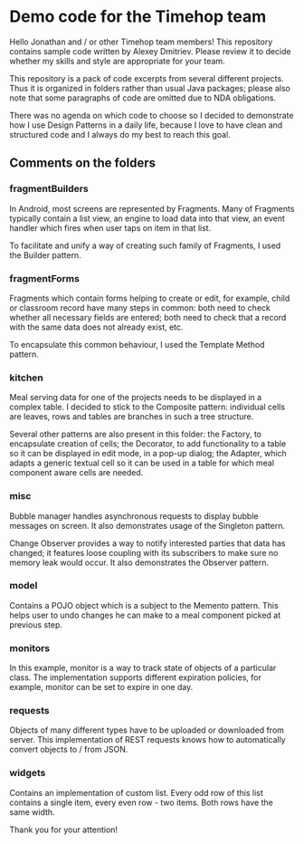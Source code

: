 Demo code for the Timehop team
==========================
Hello Jonathan and / or other Timehop team members! This repository contains sample code written by Alexey Dmitriev. Please review it to decide whether my skills and style are appropriate for your team.

This repository is a pack of code excerpts from several different projects. Thus it is organized in folders rather than usual Java packages; please also note that some paragraphs of code are omitted due to NDA obligations.

There was no agenda on which code to choose so I decided to demonstrate how I use Design Patterns in a daily life, because I love to have clean and structured code and I always do my best to reach this goal.

Comments on the folders
-----------------------
### fragmentBuilders

In Android, most screens are represented by Fragments. Many of Fragments typically contain a list view, an engine to load data into that view, an event handler which fires when user taps on item in that list.

To facilitate and unify a way of creating such family of Fragments, I used the Builder pattern.

### fragmentForms

Fragments which contain forms helping to create or edit, for example, child or classroom record have many steps in common: both need to check whether all necessary fields are entered; both need to check that a record with the same data does not already exist, etc.

To encapsulate this common behaviour, I used the Template Method pattern.

### kitchen

Meal serving data for one of the projects needs to be displayed in a complex table. I decided to stick to the Composite pattern: individual cells are leaves, rows and tables are branches in such a tree structure.

Several other patterns are also present in this folder: the Factory, to encapsulate creation of cells; the Decorator, to add functionality to a table so it can be displayed in edit mode, in a pop-up dialog; the Adapter, which adapts a generic textual cell so it can be used in a table for which meal component aware cells are needed.

### misc

Bubble manager handles asynchronous requests to display bubble messages on screen. It also demonstrates usage of the Singleton pattern.

Change Observer provides a way to notify interested parties that data has changed; it features loose coupling with its subscribers to make sure no memory leak would occur. It also demonstrates the Observer pattern.

### model

Contains a POJO object which is a subject to the Memento pattern. This helps user to undo changes he can make to a meal component picked at previous step.

### monitors

In this example, monitor is a way to track state of objects of a particular class. The implementation supports different expiration policies, for example, monitor can be set to expire in one day.

### requests

Objects of many different types have to be uploaded or downloaded from server. This implementation of REST requests knows how to automatically convert objects to / from JSON. 

### widgets

Contains an implementation of custom list. Every odd row of this list contains a single item, every even row - two items. Both rows have the same width.


Thank you for your attention!